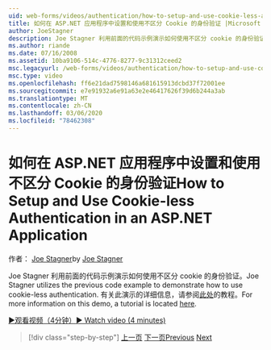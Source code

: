 ```yaml
---
uid: web-forms/videos/authentication/how-to-setup-and-use-cookie-less-authentication-in-an-aspnet-application
title: 如何在 ASP.NET 应用程序中设置和使用不区分 Cookie 的身份验证 |Microsoft Docs
author: JoeStagner
description: Joe Stagner 利用前面的代码示例演示如何使用不区分 cookie 的身份验证。 有关此演示的详细信息，请找到教程 。
ms.author: riande
ms.date: 07/16/2008
ms.assetid: 10ba9106-514c-4776-8277-9c31312ceed2
msc.legacyurl: /web-forms/videos/authentication/how-to-setup-and-use-cookie-less-authentication-in-an-aspnet-application
msc.type: video
ms.openlocfilehash: ff6e21dad7598146a681615913dcbd37f72001ee
ms.sourcegitcommit: e7e91932a6e91a63e2e46417626f39d6b244a3ab
ms.translationtype: MT
ms.contentlocale: zh-CN
ms.lasthandoff: 03/06/2020
ms.locfileid: "78462308"
---
```

# <a name="how-to-setup-and-use-cookie-less-authentication-in-an-aspnet-application"></a><span data-ttu-id="00f58-104">如何在 ASP.NET 应用程序中设置和使用不区分 Cookie 的身份验证</span><span class="sxs-lookup"><span data-stu-id="00f58-104">How to Setup and Use Cookie-less Authentication in an ASP.NET Application</span></span>

<span data-ttu-id="00f58-105">作者： [Joe Stagner](https://github.com/JoeStagner)</span><span class="sxs-lookup"><span data-stu-id="00f58-105">by [Joe Stagner](https://github.com/JoeStagner)</span></span>

<span data-ttu-id="00f58-106">Joe Stagner 利用前面的代码示例演示如何使用不区分 cookie 的身份验证。</span><span class="sxs-lookup"><span data-stu-id="00f58-106">Joe Stagner utilizes the previous code example to demonstrate how to use cookie-less authentication.</span></span> <span data-ttu-id="00f58-107">有关此演示的详细信息，请参阅[此处](../../overview/older-versions-security/introduction/forms-authentication-configuration-and-advanced-topics-vb.md)的教程。</span><span class="sxs-lookup"><span data-stu-id="00f58-107">For more information on this demo, a tutorial is located [here](../../overview/older-versions-security/introduction/forms-authentication-configuration-and-advanced-topics-vb.md).</span></span>

[<span data-ttu-id="00f58-108">&#9654;观看视频（4分钟）</span><span class="sxs-lookup"><span data-stu-id="00f58-108">&#9654; Watch video (4 minutes)</span></span>](https://channel9.msdn.com/Blogs/ASP-NET-Site-Videos/how-to-setup-and-use-cookie-less-authentication-in-an-aspnet-application)

> [!div class="step-by-step"]
> <span data-ttu-id="00f58-109">[上一页](how-to-change-the-forms-authentication-properties.md)
> [下一页](asp-forms-login-relocation.md)</span><span class="sxs-lookup"><span data-stu-id="00f58-109">[Previous](how-to-change-the-forms-authentication-properties.md)
[Next](asp-forms-login-relocation.md)</span></span>
